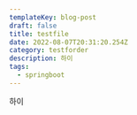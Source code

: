 ```yaml
---
templateKey: blog-post
draft: false
title: testfile
date: 2022-08-07T20:31:20.254Z
category: testforder
description: 하이
tags:
  - springboot
---
```

하이